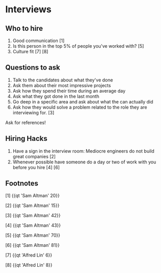 # Interviews

## Who to hire

1. Good communication [1]
2. Is this person in the top 5% of people you've worked with? [5]
3. Culture fit [7] [8]


## Questions to ask

1. Talk to the candidates about what they've done
2. Ask them about their most impressive projects
3. Ask how they spend their time during an average day
4. Ask what they got done in the last month
5. Go deep in a specific area and ask about what the can actually did
6. Ask how they would solve a problem related to the role they are interviewing for. [3]

Ask for references!

## Hiring Hacks

1. Have a sign in the interview room: Mediocre engineers do not build great companies [2]
2. Whenever possible have someone do a day or two of work with you before you hire [4] [6]

## Footnotes

[1] {{qt 'Sam Altman' 20}}

[2] {{qt 'Sam Altman' 15}}

[3] {{qt 'Sam Altman' 42}}

[4] {{qt 'Sam Altman' 43}}

[5] {{qt 'Sam Altman' 70}}

[6] {{qt 'Sam Altman' 81}}

[7] {{qt 'Alfred Lin' 6}}

[8] {{qt 'Alfred Lin' 8}}
